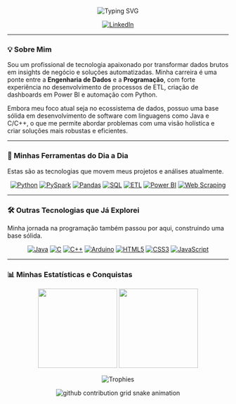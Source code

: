 <p align="center">
  <img src="https://readme-typing-svg.herokuapp.com?font=Fira+Code&size=24&pause=1000&color=00BFFF&center=true&vCenter=true&width=435&lines=Ol%C3%A1%2C+eu+sou+o+%5BJoão-Pedro%5D!" alt="Typing SVG" />
</p>

<p align="center">
  <a href="https://www.linkedin.com/in/joaopedro100/" target="_blank"><img src="https://img.shields.io/badge/LinkedIn-0077B5?style=for-the-badge&logo=linkedin&logoColor=white" alt="LinkedIn"></a>
  </p>

---

### 💡 Sobre Mim

Sou um profissional de tecnologia apaixonado por transformar dados brutos em insights de negócio e soluções automatizadas. Minha carreira é uma ponte entre a **Engenharia de Dados** e a **Programação**, com forte experiência no desenvolvimento de processos de ETL, criação de dashboards em Power BI e automação com Python.

Embora meu foco atual seja no ecossistema de dados, possuo uma base sólida em desenvolvimento de software com linguagens como Java e C/C++, o que me permite abordar problemas com uma visão holística e criar soluções mais robustas e eficientes.

---

### 🚀 Minhas Ferramentas do Dia a Dia

Estas são as tecnologias que movem meus projetos e análises atualmente.

<p align="center">
  <a href="#"><img src="https://img.shields.io/badge/Python-3776AB?style=for-the-badge&logo=python&logoColor=white" alt="Python"></a>
  <a href="#"><img src="https://img.shields.io/badge/PySpark-E25A1C?style=for-the-badge&logo=apache-spark&logoColor=white" alt="PySpark"></a>
  <a href="#"><img src="https://img.shields.io/badge/Pandas-150458?style=for-the-badge&logo=pandas&logoColor=white" alt="Pandas"></a>
  <a href="#"><img src="https://img.shields.io/badge/SQL-025E8C?style=for-the-badge&logo=postgresql&logoColor=white" alt="SQL"></a>
  <a href="#"><img src="https://img.shields.io/badge/ETL-77428C?style=for-the-badge&logo=apache-airflow&logoColor=white" alt="ETL"></a>
  <a href="#"><img src="https://img.shields.io/badge/Power%20BI-F2C811?style=for-the-badge&logo=powerbi&logoColor=black" alt="Power BI"></a>
  <a href="#"><img src="https://img.shields.io/badge/Web%20Scraping-43B04A?style=for-the-badge&logo=python-requests&logoColor=white" alt="Web Scraping"></a>
</p>

---

### 🛠️ Outras Tecnologias que Já Explorei

Minha jornada na programação também passou por aqui, construindo uma base sólida.

<p align="center">
  <a href="#"><img src="https://img.shields.io/badge/Java-ED8B00?style=for-the-badge&logo=openjdk&logoColor=white" alt="Java"></a>
  <a href="#"><img src="https://img.shields.io/badge/C-00599C?style=for-the-badge&logo=c&logoColor=white" alt="C"></a>
  <a href="#"><img src="https://img.shields.io/badge/C++-00599C?style=for-the-badge&logo=cplusplus&logoColor=white" alt="C++"></a>
  <a href="#"><img src="https://img.shields.io/badge/Arduino-00979D?style=for-the-badge&logo=arduino&logoColor=white" alt="Arduino"></a>
  <a href="#"><img src="https://img.shields.io/badge/HTML5-E34F26?style=for-the-badge&logo=html5&logoColor=white" alt="HTML5"></a>
  <a href="#"><img src="https://img.shields.io/badge/CSS3-1572B6?style=for-the-badge&logo=css3&logoColor=white" alt="CSS3"></a>
  <a href="#"><img src="https://img.shields.io/badge/JavaScript-F7DF1E?style=for-the-badge&logo=javascript&logoColor=black" alt="JavaScript"></a>
</p>

---

### 📊 Minhas Estatísticas e Conquistas

<p align="center">
  <img height="180em" src="https://github-readme-stats.vercel.app/api?username=[joaopedroBH04]&show_icons=true&theme=tokyonight&include_all_commits=true&count_private=true"/>
  <img height="180em" src="https://github-readme-stats.vercel.app/api/top-langs/?username=[joaopedroBH04]&layout=compact&langs_count=7&theme=tokyonight"/>
</p>
<p align="center">
  <img src="https://github-profile-trophy.vercel.app/?username=[joaopedroBH04]&theme=dracula&row=1&column=7" alt="Trophies"/>
</p>

<div align="center">
  <picture>
    <source media="(prefers-color-scheme: dark)" srcset="https://raw.githubusercontent.com/[joaopedroBH04]/[joaopedroBH04]/output/github-contribution-grid-snake-dark.svg">
    <source media="(prefers-color-scheme: light)" srcset="https://raw.githubusercontent.com/[joaopedroBH04]/[joaopedroBH04]/output/github-contribution-grid-snake.svg">
    <img alt="github contribution grid snake animation" src="https://raw.githubusercontent.com/[joaopedroBH04]/[joaopedroBH04]/output/github-contribution-grid-snake.svg">
  </picture>
</div>
